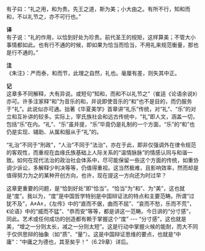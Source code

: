 有子曰：“礼之用，和为贵。先王之道，斯为美；小大由之。有所不行，知和而和，不以礼节之，亦不可行也。”  

**译**  
有子说：“礼的作用，以恰到好处为珍贵。前代圣王的规矩，这样算美；不管大小事情都如此。也有行不通的时候，即如果为恰当而恰当，不用礼来规范衡量，那也是行不通的。”  

**注**  
《朱注》：严而泰，和而节，此理之自然，礼也。毫厘有差，则失其中正。  

**记**  
这章多不同解释，大有异说。或短句“知和，而和不以礼节之”（崔适《论语余说》）亦可。许多注家释“和”为音乐的和，并说即使音乐的“和”也不是目的，而仍服务于“礼”。此说似亦可通。拙著《华夏美学》首章讲“礼乐”传统，对“礼”、“乐”的对立和互补讲的较多。实际上，宰氏族社会和远古传统中，“礼”即人文，涵盖一切，包括“乐”在内。“礼”、“乐”虽并提，“乐”毕竟仍是礼制的一个方面，“乐”的“和”也仍是实现、辅助、从属和服从于“礼”的。  

“礼治”不同于“刑政”，“人治”不同于“法治”，亦在于此，即非仅强调外在律令规范的客观性，而重视在血缘氏族基础上人际关系的“温情脉脉”的情感认同与和谐一致。如何在现代法治的政治社会体系中，尽可能保留一些这个方面的传统，如重协调少诉讼，多解释少判决等等，仍值得重视。这当然极难，且影响效率，然而却是值得努力为之的某种开创方向，也许，现在提这一方向还为时过早？

这章更重要的问题，是“恰到好处”即“恰当”。“恰当”为“和”、为“美”，这也就是“度”。我以为，“度”是中国哲学特别是中国辩证法的特点和主要范畴。所谓“过犹不及”，A≠A±，《左传》中的“直而不倨，曲而不屈”、“哀而不愁，乐而不荒”，《论语》中的“威而不猛”、“恭而安”等等，都是讲这一范畴。今日讲的“分寸感”，同此。艺术或任何成功的创造都有赖于掌握这个“度” --- “分寸感”，这也就是美，“增之一分则太长，减之一分则太短”。这是行动中掌握火候的能耐，而大不同于仅供思辩的抽象（如“质”、“量”）。这是中国辩证思维的要点，也就是“中庸”：“中庸之为德也，其至矣乎！”（6.29章）详后。  

